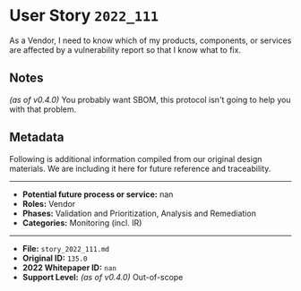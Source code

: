 
# User Story `2022_111` #

As a Vendor, I need to know which of my products, components, or services are affected by a vulnerability report so that I know what to fix.

## Notes ##

*(as of v0.4.0)*
You probably want SBOM, this protocol isn't going to help you with that problem.


## Metadata ##

Following is additional information compiled from our original design materials.
We are including it here for future reference and traceability.

---

- **Potential future process or service:** nan
- **Roles:** Vendor
- **Phases:** Validation and Prioritization, Analysis and Remediation
- **Categories:** Monitoring (incl. IR)

---

- **File:** `story_2022_111.md`
- **Original ID:** `135.0`
- **2022 Whitepaper ID:** `nan`
- **Support Level:** *(as of v0.4.0)* Out-of-scope
